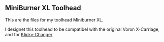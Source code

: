 ## MiniBurner XL Toolhead

This are the files for my toolhead Miniburner XL.


I designet this toolhead to be compatibel with the original Voron X-Carriage, and for [Klicky-Changer](https://github.com/printicus/Klicky-Changer)
